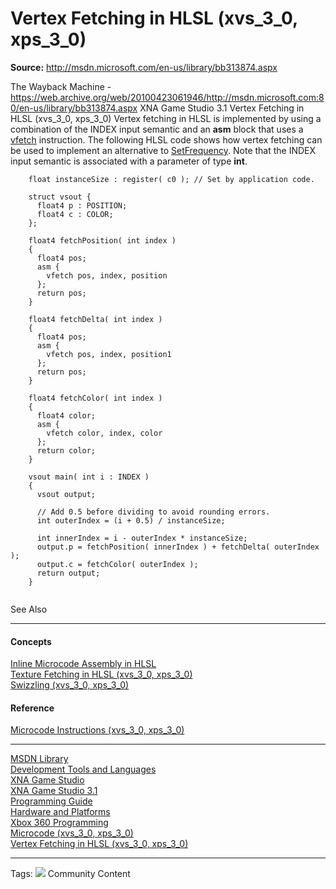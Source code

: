# Vertex Fetching in HLSL (xvs_3_0, xps_3_0)

**Source:** http://msdn.microsoft.com/en-us/library/bb313874.aspx

The Wayback Machine - https://web.archive.org/web/20100423061946/http://msdn.microsoft.com:80/en-us/library/bb313874.aspx
XNA Game Studio 3.1
Vertex Fetching in HLSL (xvs_3_0, xps_3_0)
Vertex fetching in HLSL is implemented by using a combination of the INDEX input semantic and an **asm** block that uses a [vfetch](https://web.archive.org/web/20100423061946/http://msdn.microsoft.com/en-us/library/bb313960.aspx) instruction. 
The following HLSL code shows how vertex fetching can be used to implement an alternative to [SetFrequency](https://web.archive.org/web/20100423061946/http://msdn.microsoft.com/en-us/library/microsoft.xna.framework.graphics.vertexstream.setfrequency.aspx). Note that the INDEX input semantic is associated with a parameter of type **int**. 
```
    float instanceSize : register( c0 ); // Set by application code.
    
    struct vsout {
      float4 p : POSITION;
      float4 c : COLOR;
    };
    
    float4 fetchPosition( int index )
    {
      float4 pos;
      asm {
        vfetch pos, index, position
      };
      return pos;
    }
    
    float4 fetchDelta( int index )
    {
      float4 pos;
      asm {
        vfetch pos, index, position1
      };
      return pos;
    }

    float4 fetchColor( int index )
    {
      float4 color;
      asm {
        vfetch color, index, color
      };
      return color;
    }
    
    vsout main( int i : INDEX )
    {
      vsout output;
      
      // Add 0.5 before dividing to avoid rounding errors.
      int outerIndex = (i + 0.5) / instanceSize;
      
      int innerIndex = i - outerIndex * instanceSize;
      output.p = fetchPosition( innerIndex ) + fetchDelta( outerIndex );
      output.c = fetchColor( outerIndex );
      return output;
    }
  
```

See Also
* * *
#### Concepts
[Inline Microcode Assembly in HLSL](https://web.archive.org/web/20100423061946/http://msdn.microsoft.com/en-us/library/bb313871.aspx)  
[Texture Fetching in HLSL (xvs_3_0, xps_3_0)](https://web.archive.org/web/20100423061946/http://msdn.microsoft.com/en-us/library/bb313873.aspx)  
[Swizzling (xvs_3_0, xps_3_0)](https://web.archive.org/web/20100423061946/http://msdn.microsoft.com/en-us/library/bb313962.aspx)  

#### Reference
[Microcode Instructions (xvs_3_0, xps_3_0)](https://web.archive.org/web/20100423061946/http://msdn.microsoft.com/en-us/library/bb313961.aspx)  

* * *
  
[MSDN Library](https://web.archive.org/web/20100423061946/http://msdn.microsoft.com/en-us/library/ms123401.aspx)  
[Development Tools and Languages](https://web.archive.org/web/20100423061946/http://msdn.microsoft.com/en-us/library/aa187916.aspx)  
[XNA Game Studio](https://web.archive.org/web/20100423061946/http://msdn.microsoft.com/en-us/library/aa468128.aspx)  
[XNA Game Studio 3.1](https://web.archive.org/web/20100423061946/http://msdn.microsoft.com/en-us/library/bb200104.aspx)  
[Programming Guide](https://web.archive.org/web/20100423061946/http://msdn.microsoft.com/en-us/library/bb198548.aspx)  
[Hardware and Platforms](https://web.archive.org/web/20100423061946/http://msdn.microsoft.com/en-us/library/bb975657.aspx)  
[Xbox 360 Programming](https://web.archive.org/web/20100423061946/http://msdn.microsoft.com/en-us/library/bb417501.aspx)  
[Microcode (xvs_3_0, xps_3_0)](https://web.archive.org/web/20100423061946/http://msdn.microsoft.com/en-us/library/bb313877.aspx)  
[Vertex Fetching in HLSL (xvs_3_0, xps_3_0)](https://web.archive.org/web/20100423061946/http://msdn.microsoft.com/en-us/library/bb313874.aspx)
* * *
Tags: 
![](https://web.archive.org/web/20100423061946im_/http://i.msdn.microsoft.com/Global/Images/wiki.gif)
Community Content

